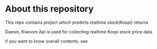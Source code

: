 # About this repository
This repo contains project which predicts realtime stock(Kospi) returns 

Daesin, Kiwoom Api is used for collecting realtime Kospi stock price data 

if you want to know overall contents, see 
